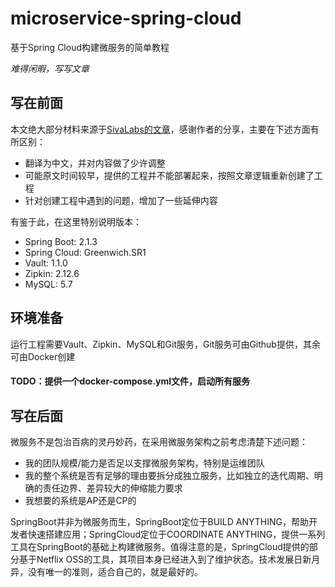 # microservice-spring-cloud
基于Spring Cloud构建微服务的简单教程

*难得闲暇，写写文章*

## 写在前面
本文绝大部分材料来源于[SivaLabs的文章](https://sivalabs.in/2018/03/microservices-using-springboot-spring-cloud-part-1-overview/)，感谢作者的分享，主要在下述方面有所区别：
- 翻译为中文，并对内容做了少许调整
- 可能原文时间较早，提供的工程并不能部署起来，按照文章逻辑重新创建了工程
- 针对创建工程中遇到的问题，增加了一些延伸内容

有鉴于此，在这里特别说明版本：
- Spring Boot: 2.1.3
- Spring Cloud: Greenwich.SR1
- Vault: 1.1.0
- Zipkin: 2.12.6
- MySQL: 5.7

## 环境准备
运行工程需要Vault、Zipkin、MySQL和Git服务，Git服务可由Github提供，其余可由Docker创建
#### TODO：提供一个docker-compose.yml文件，启动所有服务

## 写在后面
微服务不是包治百病的灵丹妙药，在采用微服务架构之前考虑清楚下述问题：
- 我的团队规模/能力是否足以支撑微服务架构，特别是运维团队
- 我的整个系统是否有足够的理由要拆分成独立服务，比如独立的迭代周期、明确的责任边界、差异较大的伸缩能力要求
- 我想要的系统是AP还是CP的

SpringBoot并非为微服务而生，SpringBoot定位于BUILD ANYTHING，帮助开发者快速搭建应用；SpringCloud定位于COORDINATE ANYTHING，提供一系列工具在SpringBoot的基础上构建微服务。值得注意的是，SpringCloud提供的部分基于Netflix OSS的工具，其项目本身已经进入到了维护状态。技术发展日新月异，没有唯一的准则，适合自己的，就是最好的。
